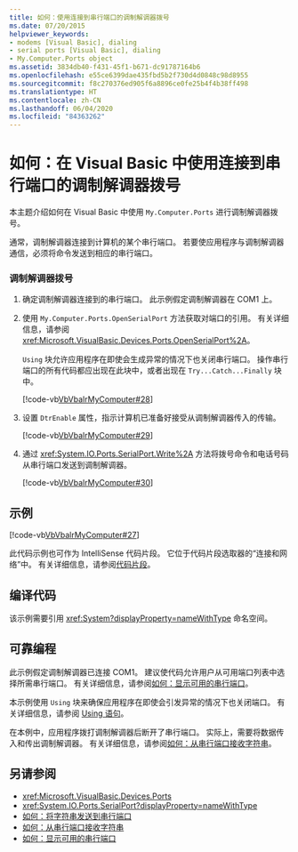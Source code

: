 ```yaml
---
title: 如何：使用连接到串行端口的调制解调器拨号
ms.date: 07/20/2015
helpviewer_keywords:
- modems [Visual Basic], dialing
- serial ports [Visual Basic], dialing
- My.Computer.Ports object
ms.assetid: 3834db40-f431-45f1-b671-dc91787164b6
ms.openlocfilehash: e55ce6399dae435fbd5b2f730d4d0848c98d8955
ms.sourcegitcommit: f8c270376ed905f6a8896ce0fe25b4f4b38ff498
ms.translationtype: HT
ms.contentlocale: zh-CN
ms.lasthandoff: 06/04/2020
ms.locfileid: "84363262"
---
```

# <a name="how-to-dial-modems-attached-to-serial-ports-in-visual-basic"></a>如何：在 Visual Basic 中使用连接到串行端口的调制解调器拨号

本主题介绍如何在 Visual Basic 中使用 `My.Computer.Ports` 进行调制解调器拨号。  
  
 通常，调制解调器连接到计算机的某个串行端口。 若要使应用程序与调制解调器通信，必须将命令发送到相应的串行端口。  
  
### <a name="to-dial-a-modem"></a>调制解调器拨号  
  
1. 确定调制解调器连接到的串行端口。 此示例假定调制解调器在 COM1 上。  
  
2. 使用 `My.Computer.Ports.OpenSerialPort` 方法获取对端口的引用。 有关详细信息，请参阅 <xref:Microsoft.VisualBasic.Devices.Ports.OpenSerialPort%2A>。  
  
     `Using` 块允许应用程序在即使会生成异常的情况下也关闭串行端口。 操作串行端口的所有代码都应出现在此块中，或者出现在 `Try...Catch...Finally` 块中。  
  
     [!code-vb[VbVbalrMyComputer#28](~/samples/snippets/visualbasic/VS_Snippets_VBCSharp/VbVbalrMyComputer/VB/Class2.vb#28)]  
  
3. 设置 `DtrEnable` 属性，指示计算机已准备好接受从调制解调器传入的传输。  
  
     [!code-vb[VbVbalrMyComputer#29](~/samples/snippets/visualbasic/VS_Snippets_VBCSharp/VbVbalrMyComputer/VB/Class2.vb#29)]  
  
4. 通过 <xref:System.IO.Ports.SerialPort.Write%2A> 方法将拨号命令和电话号码从串行端口发送到调制解调器。  
  
     [!code-vb[VbVbalrMyComputer#30](~/samples/snippets/visualbasic/VS_Snippets_VBCSharp/VbVbalrMyComputer/VB/Class2.vb#30)]  
  
## <a name="example"></a>示例  

 [!code-vb[VbVbalrMyComputer#27](~/samples/snippets/visualbasic/VS_Snippets_VBCSharp/VbVbalrMyComputer/VB/Class2.vb#27)]  
  
 此代码示例也可作为 IntelliSense 代码片段。 它位于代码片段选取器的“连接和网络”中。  有关详细信息，请参阅[代码片段](/visualstudio/ide/code-snippets)。  
  
## <a name="compiling-the-code"></a>编译代码  

 该示例需要引用 <xref:System?displayProperty=nameWithType> 命名空间。  
  
## <a name="robust-programming"></a>可靠编程  

 此示例假定调制解调器已连接 COM1。 建议使代码允许用户从可用端口列表中选择所需串行端口。 有关详细信息，请参阅[如何：显示可用的串行端口](how-to-show-available-serial-ports.md)。  
  
 本示例使用 `Using` 块来确保应用程序在即使会引发异常的情况下也关闭端口。 有关详细信息，请参阅 [Using 语句](../../../language-reference/statements/using-statement.md)。  
  
 在本例中，应用程序拨打调制解调器后断开了串行端口。 实际上，需要将数据传入和传出调制解调器。 有关详细信息，请参阅[如何：从串行端口接收字符串](how-to-receive-strings-from-serial-ports.md)。  
  
## <a name="see-also"></a>另请参阅

- <xref:Microsoft.VisualBasic.Devices.Ports>
- <xref:System.IO.Ports.SerialPort?displayProperty=nameWithType>
- [如何：将字符串发送到串行端口](how-to-send-strings-to-serial-ports.md)
- [如何：从串行端口接收字符串](how-to-receive-strings-from-serial-ports.md)
- [如何：显示可用的串行端口](how-to-show-available-serial-ports.md)
